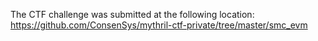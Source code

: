 The CTF challenge was submitted at the following location: https://github.com/ConsenSys/mythril-ctf-private/tree/master/smc_evm
